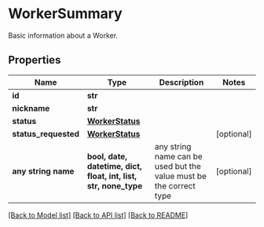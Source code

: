 # WorkerSummary

Basic information about a Worker.

## Properties
Name | Type | Description | Notes
------------ | ------------- | ------------- | -------------
**id** | **str** |  | 
**nickname** | **str** |  | 
**status** | [**WorkerStatus**](WorkerStatus.md) |  | 
**status_requested** | [**WorkerStatus**](WorkerStatus.md) |  | [optional] 
**any string name** | **bool, date, datetime, dict, float, int, list, str, none_type** | any string name can be used but the value must be the correct type | [optional]

[[Back to Model list]](../README.md#documentation-for-models) [[Back to API list]](../README.md#documentation-for-api-endpoints) [[Back to README]](../README.md)


